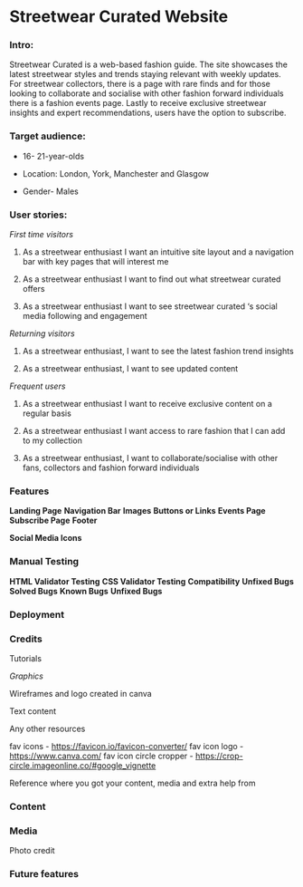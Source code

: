 # Streetwear Curated Website
### Intro:

Streetwear Curated is a web-based fashion guide. The site showcases the latest streetwear styles and trends staying relevant with weekly updates. For streetwear collectors, there is a page with rare finds and for those looking to collaborate and socialise with other fashion forward individuals there is a fashion events page.  Lastly to receive exclusive streetwear insights and expert recommendations, users have the option to subscribe. 

### Target audience: 

* 16- 21-year-olds 

* Location: London, York, Manchester and Glasgow

* Gender- Males

### User stories: 

*First time visitors* 

1. As a streetwear enthusiast I want an intuitive site layout and a navigation bar with key pages that will interest me 

2. As a streetwear enthusiast I want to find out what streetwear curated offers  

3. As a streetwear enthusiast I want to see streetwear curated ‘s social media following and engagement 

*Returning visitors*

1. As a streetwear enthusiast, I want to see the latest fashion trend insights 

2. As a streetwear enthusiast, I want to see updated content

*Frequent users* 

1. As a streetwear enthusiast I want to receive exclusive content on a regular basis 

2. As a streetwear enthusiast I want access to rare fashion that I can add to my collection 

3. As a streetwear enthusiast, I want to collaborate/socialise with other fans, collectors and fashion forward individuals

### Features

**Landing Page**
**Navigation Bar**
**Images**
**Buttons or Links**
**Events Page** 
**Subscribe Page**
**Footer**

**Social Media Icons**

### Manual Testing

**HTML Validator Testing**
**CSS Validator Testing**
**Compatibility**
**Unfixed Bugs**
**Solved Bugs**
**Known Bugs**
**Unfixed Bugs**

### Deployment

### Credits 

Tutorials

*Graphics*

Wireframes and logo created in canva 

Text content 

Any other resources 

fav icons - https://favicon.io/favicon-converter/
fav icon logo - https://www.canva.com/
fav icon circle cropper - https://crop-circle.imageonline.co/#google_vignette


Reference where you got your content, media and extra help from

### Content 

### Media 

Photo credit 


### Future features 
